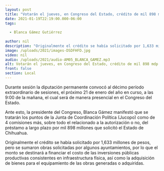 ```yaml
---
layout: post
title: "Votarán el jueves, en Congreso del Estado, crédito de mil 898 mdp para gobierno "
date: 2021-01-19T22:19:00.000-06:00
tags:
  
  - Blanca Gámez Gutiérrez
  
author: nil
description: "Originalmente el crédito se había solicitado por 1,633 millones de pesos, pero se sumaron obras solicitadas por algunos ayuntamientos"
image: /uploads/2021/images-DSDFHFD.jpg
video: nil
audio: /uploads/2021/audio-AM05_BLANCA_GAMEZ.mp3
alt: Votarán el jueves, en Congreso del Estado, crédito de mil 898 mdp para gobierno 
front: false
section: Local
---
```


Durante sesión la diputación permanente convocó al décimo período extraordinario de sesiones, el próximo 21 de enero del año en curso, a las 9:00 de la mañana, el cual será de manera presencial en el Congreso del Estado.

Ante esto, la presidente del Congreso, Blanca Gámez manifestó que se tratarán los puntos de la Junta de Coordinación Política (Jucopo) como de 4 comisiones más, sobre todo el relacionado a la autorización o no, del préstamo a largo plazo por mil 898 millones que solicitó el Estado de Chihuahua.

Originalmente el crédito se había solicitado por 1,633 millones de pesos, pero se sumaron obras solicitadas por algunos ayuntamientos, por lo que el monto se destinará a financiar el costo de las inversiones públicas productivas consistentes en infraestructura física, así como la adquisición de bienes para el equipamiento de las obras generadas o adquiridas.